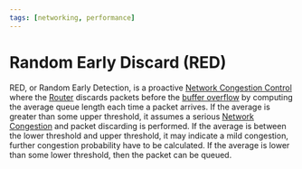```yaml
---
tags: [networking, performance]
---
```


# Random Early Discard (RED)

RED, or Random Early Detection, is a proactive [Network Congestion Control](202304261436.md)
where the [Router](202207061800.md) discards packets before the [buffer overflow](202209302245.md)
by computing the average queue length each time a packet arrives. If the average
is greater than some upper threshold, it assumes a serious [Network Congestion](202209302043.md)
and packet discarding is performed. If the average is between the lower
threshold and upper threshold, it may indicate a mild congestion, further
congestion probability have to be calculated. If the average is lower than some
lower threshold, then the packet can be queued.
